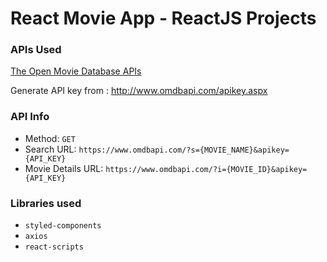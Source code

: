 # React Movie App - ReactJS Projects

### APIs Used

[The Open Movie Database APIs](http://www.omdbapi.com/)

Generate API key from : http://www.omdbapi.com/apikey.aspx

### API Info

- Method: `GET`
- Search URL: `https://www.omdbapi.com/?s={MOVIE_NAME}&apikey={API_KEY}`
- Movie Details URL: `https://www.omdbapi.com/?i={MOVIE_ID}&apikey={API_KEY}`

### Libraries used

- `styled-components`
- `axios`
- `react-scripts`
